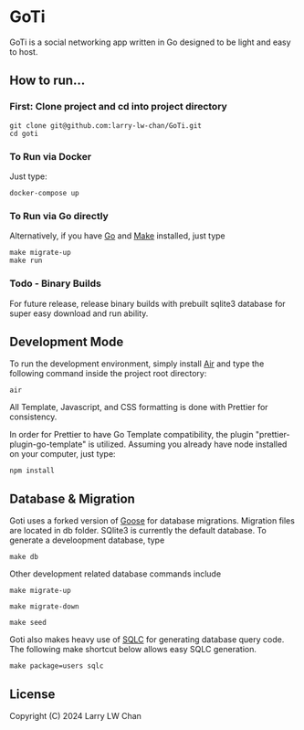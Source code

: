 # GoTi
GoTi is a social networking app written in Go designed to be light and easy to host.  

## How to run...

### First: Clone project and cd into project directory
```
git clone git@github.com:larry-lw-chan/GoTi.git
cd goti
```

### To Run via Docker
Just type:
```
docker-compose up
```

### To Run via Go directly
Alternatively, if you have [Go](https://go.dev/) and [Make](https://www.gnu.org/software/make/manual/make.html) installed, just type
```
make migrate-up
make run
```

### Todo - Binary Builds
For future release, release binary builds with prebuilt sqlite3 database for super easy download and run ability.

## Development Mode
To run the development environment, simply install [Air](https://github.com/cosmtrek/air)
and type the following command inside the project root directory:
```
air
```

All Template, Javascript, and CSS formatting is done with Prettier for consistency.  

In order for Prettier to have Go Template compatibility, the plugin "prettier-plugin-go-template" is utilized.  Assuming you already have node installed on your computer, just type:
```
npm install
```

## Database & Migration
Goti uses a forked version of [Goose](https://github.com/pressly/goose) for database migrations.  Migration files are located in db folder.  SQlite3 is currently the default database.  To generate a develoopment database, type

```
make db
```

Other development related database commands include

```
make migrate-up
```

```
make migrate-down
```

```
make seed
```

Goti also makes heavy use of [SQLC](https://sqlc.dev/) for generating database query code.  The following make shortcut below allows easy SQLC generation.
```
make package=users sqlc
```

## License
Copyright (C) 2024 Larry LW Chan

